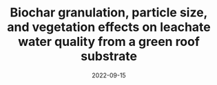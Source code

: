 ---
title: "Biochar granulation, particle size, and vegetation effects on leachate water quality from a green roof substrate"
collection: publications
category: manuscripts
permalink: /publications/004_Liao_JEMA_2022
# excerpt: 'This paper is about the number 3. The number 4 is left for future work.'
date: 2022-09-15
venue: "Journal of Environmental Management"
# slidesurl: "http://academicpages.github.io/files/slides3.pdf"
# paperurl: "http://academicpages.github.io/files/paper3.pdf"
# citation: 'Liao, W., et al. (2022). "Biochar granulation, particle size, and vegetation effects on leachate water quality from a green roof substrate." <i>Journal of Environmental Management</i>.'
---